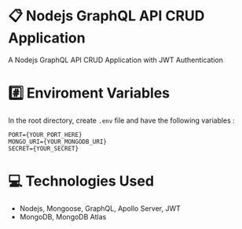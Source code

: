 # :clipboard: Nodejs GraphQL API CRUD Application
A Nodejs GraphQL API CRUD Application with JWT Authentication

# :hash: Enviroment Variables
In the root directory, create ```.env``` file and have the following variables :
```
PORT={YOUR_PORT_HERE}
MONGO_URI={YOUR_MONGODB_URI}
SECRET={YOUR_SECRET}
```
# :computer: Technologies Used
* Nodejs, Mongoose, GraphQL, Apollo Server, JWT
* MongoDB, MongoDB Atlas
